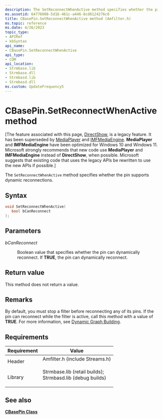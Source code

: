 ```yaml
---
description: The SetReconnectWhenActive method specifies whether the pin supports dynamic reconnections.
ms.assetid: 64776008-5d1b-461c-a446-8cd6124276c0
title: CBasePin.SetReconnectWhenActive method (Amfilter.h)
ms.topic: reference
ms.date: 4/26/2023
topic_type: 
- APIRef
- kbSyntax
api_name: 
- CBasePin.SetReconnectWhenActive
api_type: 
- COM
api_location: 
- Strmbase.lib
- Strmbase.dll
- Strmbasd.lib
- Strmbasd.dll
ms.custom: UpdateFrequency5
---
```


# CBasePin.SetReconnectWhenActive method

\[The feature associated with this page, [DirectShow](/windows/win32/directshow/directshow), is a legacy feature. It has been superseded by [MediaPlayer](/uwp/api/Windows.Media.Playback.MediaPlayer) and [IMFMediaEngine](/windows/win32/api/mfmediaengine/nn-mfmediaengine-imfmediaengine). **MediaPlayer** and **IMFMediaEngine** have been optimized for Windows 10 and Windows 11. Microsoft strongly recommends that new code use **MediaPlayer** and **IMFMediaEngine** instead of **DirectShow**, when possible. Microsoft suggests that existing code that uses the legacy APIs be rewritten to use the new APIs if possible.\]

The `SetReconnectWhenActive` method specifies whether the pin supports dynamic reconnections.

## Syntax


```C++
void SetReconnectWhenActive(
   bool bCanReconnect
);
```



## Parameters

<dl> <dt>

*bCanReconnect* 
</dt> <dd>

Boolean value that specifies whether the pin can dynamically reconnect. If **TRUE**, the pin can dynamically reconnect.

</dd> </dl>

## Return value

This method does not return a value.

## Remarks

By default, you must stop a filter before reconnecting any of its pins. If the pin can reconnect while the filter is active, call this method with a value of **TRUE**. For more information, see [Dynamic Graph Building](dynamic-graph-building.md).

## Requirements



| Requirement | Value |
|--------------------|--------------------------------------------------------------------------------------------------------------------------------------------------------------------------------------------|
| Header<br/>  | <dl> <dt>Amfilter.h (include Streams.h)</dt> </dl>                                                                                  |
| Library<br/> | <dl> <dt>Strmbase.lib (retail builds); </dt> <dt>Strmbasd.lib (debug builds)</dt> </dl> |



## See also

<dl> <dt>

[**CBasePin Class**](cbasepin.md)
</dt> </dl>

 

 




